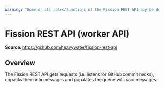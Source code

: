```yaml
---
warning: "Some or all roles/functions of the Fission REST API may be deprecated."
---
```


# Fission REST API (worker API)

**Source:** https://github.com/heavywater/fission-rest-api

## Overview

The Fission REST API gets requests (i.e. listens for GitHub commit hooks), unpacks them into messages and populates the queue with said messages. 
